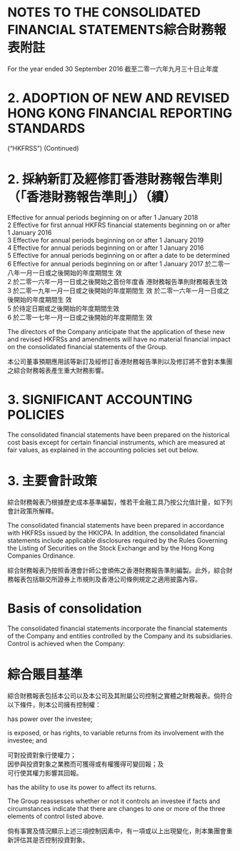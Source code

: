 # NOTES TO THE CONSOLIDATED FINANCIAL STATEMENTS綜合財務報表附註

For the year ended 30 September 2016 截至二零一六年九月三十日止年度

# 2. ADOPTION OF NEW AND REVISED HONG KONG FINANCIAL REPORTING STANDARDS

(“HKFRSS”) (Continued)

# 2. 採納新訂及經修訂香港財務報告準則（「香港財務報告準則」）（續）

Effective for annual periods beginning on or after 1 January 2018   
2 Effective for first annual HKFRS financial statements beginning on or after 1 January 2016   
3 Effective for annual periods beginning on or after 1 January 2019   
4 Effective for annual periods beginning on or after 1 January 2016   
5 Effective for annual periods beginning on or after a date to be determined   
6 Effective for annual periods beginning on or after 1 January 2017 於二零一八年一月一日或之後開始的年度期間生 效   
2 於二零一六年一月一日或之後開始之首份年度香 港財務報告準則財務報表生效   
3 於二零一九年一月一日或之後開始的年度期間生 效 於二零一六年一月一日或之後開始的年度期間生 效   
5 於待定日期或之後開始的年度期間生效   
6 於二零一七年一月一日或之後開始的年度期間生 效

The directors of the Company anticipate that the application of these new and revised HKFRSs and amendments will have no material financial impact on the consolidated financial statements of the Group.

本公司董事預期應用該等新訂及經修訂香港財務報告準則以及修訂將不會對本集團之綜合財務報表產生重大財務影響。

# 3. SIGNIFICANT ACCOUNTING POLICIES

The consolidated financial statements have been prepared on the historical cost basis except for certain financial instruments, which are measured at fair values, as explained in the accounting policies set out below.

# 3. 主要會計政策

綜合財務報表乃根據歷史成本基準編製，惟若干金融工具乃按公允值計量，如下列會計政策所解釋。

The consolidated financial statements have been prepared in accordance with HKFRSs issued by the HKICPA. In addition, the consolidated financial statements include applicable disclosures required by the Rules Governing the Listing of Securities on the Stock Exchange and by the Hong Kong Companies Ordinance.

綜合財務報表乃按照香港會計師公會頒佈之香港財務報告準則編製。此外，綜合財務報表包括聯交所證券上市規則及香港公司條例規定之適用披露內容。

# Basis of consolidation

The consolidated financial statements incorporate the financial statements of the Company and entities controlled by the Company and its subsidiaries. Control is achieved when the Company:

# 綜合賬目基準

綜合財務報表包括本公司以及本公司及其附屬公司控制之實體之財務報表。倘符合以下條件，則本公司擁有控制權：

has power over the investee;

is exposed, or has rights, to variable returns from its involvement with the investee; and

可對投資對象行使權力；  
因參與投資對象之業務而可獲得或有權獲得可變回報；及  
可行使其權力影響其回報。

has the ability to use its power to affect its returns.

The Group reassesses whether or not it controls an investee if facts and circumstances indicate that there are changes to one or more of the three elements of control listed above.

倘有事實及情況顯示上述三項控制因素中，有一項或以上出現變化，則本集團會重新評估其是否控制投資對象。